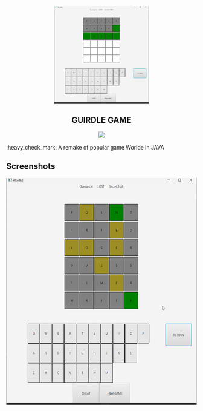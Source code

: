 <p align="center"><img src="screenshots/GameWon.png" style="width:250px" /></p>

<h2 align="center">GUIRDLE GAME</h2>

<p align="center"><img src="https://img.shields.io/badge/Java-ED8B00?style=for-the-badge&logo=openjdk&logoColor=white" /> </p>
:heavy_check_mark: A remake of popular game Worlde in JAVA

## Screenshots

<img src="screenshots/GameLost.png" style="height:600px"/> 
